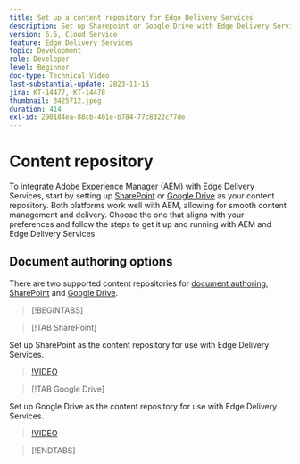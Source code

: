 ```yaml
---
title: Set up a content repository for Edge Delivery Services
description: Set up Sharepoint or Google Drive with Edge Delivery Services
version: 6.5, Cloud Service
feature: Edge Delivery Services
topic: Development
role: Developer
level: Beginner
doc-type: Technical Video
last-substantial-update: 2023-11-15
jira: KT-14477, KT-14478
thumbnail: 3425712.jpeg
duration: 414
exl-id: 290184ea-88cb-401e-b784-77c8322c77de
---
```

# Content repository

To integrate Adobe Experience Manager (AEM) with Edge Delivery Services, start by setting up [SharePoint](#sharepoint) or [Google Drive](#google-drive) as your content repository. Both platforms work well with AEM, allowing for smooth content management and delivery. Choose the one that aligns with your preferences and follow the steps to get it up and running with AEM and Edge Delivery Services.

## Document authoring options

There are two supported content repositories for [document authoring](../../document-authoring/set-up.md), [SharePoint](#sharepoint) and [Google Drive](#google-drive).

>[!BEGINTABS]

>[!TAB SharePoint]

Set up SharePoint as the content repository for use with Edge Delivery Services.

>[!VIDEO](https://video.tv.adobe.com/v/3425712/?learn=on)

>[!TAB Google Drive]

Set up Google Drive as the content repository for use with Edge Delivery Services.

>[!VIDEO](https://video.tv.adobe.com/v/3425711/?learn=on)

>[!ENDTABS]
